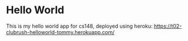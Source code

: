 # Hello World
This is my hello world app for cs148, deployed using heroku: https://t02-clubrush-helloworld-tommy.herokuapp.com/
